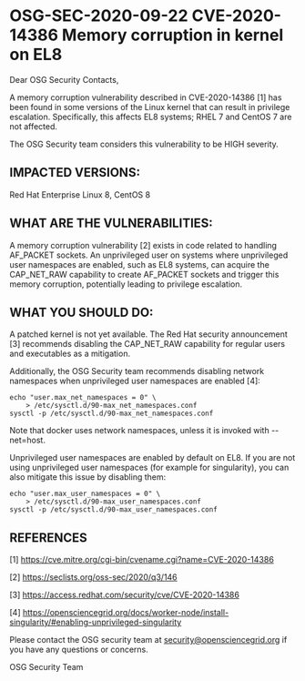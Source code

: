 # OSG-SEC-2020-09-22 CVE-2020-14386 Memory corruption in kernel on EL8

Dear OSG Security Contacts,

A memory corruption vulnerability described in CVE-2020-14386 [1] has been found in some versions of the Linux kernel that can result in privilege escalation. Specifically, this affects EL8 systems; RHEL 7 and CentOS 7 are not affected.

The OSG Security team considers this vulnerability to be HIGH severity.

## IMPACTED VERSIONS:

Red Hat Enterprise Linux 8, CentOS 8

## WHAT ARE THE VULNERABILITIES:

A memory corruption vulnerability [2] exists in code related to handling AF_PACKET sockets. An unprivileged user on systems where unprivileged user namespaces are enabled, such as EL8 systems, can acquire the CAP_NET_RAW capability to create AF_PACKET sockets and trigger this memory corruption, potentially leading to privilege escalation.

## WHAT YOU SHOULD DO:

A patched kernel is not yet available. The Red Hat security announcement [3] recommends disabling the CAP_NET_RAW capability for regular users and executables as a mitigation.

Additionally, the OSG Security team recommends disabling network namespaces when unprivileged user namespaces are enabled [4]:

```
echo "user.max_net_namespaces = 0" \
    > /etc/sysctl.d/90-max_net_namespaces.conf
sysctl -p /etc/sysctl.d/90-max_net_namespaces.conf
```

Note that docker uses network namespaces, unless it is invoked with --net=host.

Unprivileged user namespaces are enabled by default on EL8. If you are not using unprivileged user namespaces (for example for singularity), you can also mitigate this issue by disabling them:

```
echo "user.max_user_namespaces = 0" \
    > /etc/sysctl.d/90-max_user_namespaces.conf
sysctl -p /etc/sysctl.d/90-max_user_namespaces.conf
```

## REFERENCES
[1] https://cve.mitre.org/cgi-bin/cvename.cgi?name=CVE-2020-14386

[2] https://seclists.org/oss-sec/2020/q3/146 

[3] https://access.redhat.com/security/cve/CVE-2020-14386

[4] https://opensciencegrid.org/docs/worker-node/install-singularity/#enabling-unprivileged-singularity

Please contact the OSG security team at security@opensciencegrid.org if you have any questions or concerns. 

OSG Security Team
